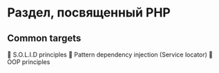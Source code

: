 # Раздел, посвященный PHP

## Common targets
🎯 S.O.L.I.D principles
🎯 Pattern dependency injection (Service locator)
🎯 OOP principles
